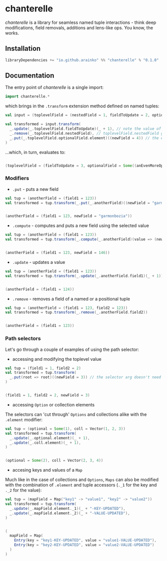 # chanterelle

*chanterelle* is a library for seamless named tuple interactions - think deep modifications, field removals, additions and lens-like ops. You know, the works.

## Installation
```scala
libraryDependencies += "io.github.arainko" %% "chanterelle" % "0.1.0"
```

## Documentation

The entry point of *chanterelle* is a single import: 

```scala
import chanterelle.*
```

which brings in the `.transform` extension method defined on named tuples:

```scala
val input = (toplevelField = (nestedField = 1, fieldToUpdate = 2, optionalField = Some((anEvenMoreOptionalField = 3))))

val transformed = input.transform(
  _.update(_.toplevelField.fieldToUpdate)(_ + 1), // note the value of toplevelField.fieldToUpdate in the output
  _.remove(_.toplevelField.nestedField), // toplevelField.nestedField gets removed from the output value
  _.put(_.toplevelField.optionalField.element)((newField = 4)) // the element of an Option or a collection can be accessed with `.element`
)
```
...which, in turn, evaluates to:


```scala

(toplevelField = (fieldToUpdate = 3, optionalField = Some((anEvenMoreOptionalField = 3, newField = 4))))
```


### Modifiers

* `.put` - puts a new field

```scala
val tup = (anotherField = (field1 = 123))
val transformed = tup.transform(_.put(_.anotherField)((newField = "garmonbozia")))
```


```scala

(anotherField = (field1 = 123, newField = "garmonbozia"))
```


* `.compute` - computes and puts a new field using the selected value
```scala
val tup = (anotherField = (field1 = 123))
val transformed = tup.transform(_.compute(_.anotherField)(value => (newField = value.field1 + 23)))
```


```scala

(anotherField = (field1 = 123, newField = 146))
```


* `.update` - updates a value
```scala
val tup = (anotherField = (field1 = 123))
val transformed = tup.transform(_.update(_.anotherField.field1)(_ + 1))
```


```scala

(anotherField = (field1 = 124))
```


* `.remove` - removes a field of a named or a positional tuple 
```scala
val tup = (anotherField = (field1 = 123, field2 = 123))
val transformed = tup.transform(_.remove(_.anotherField.field2))
```


```scala

(anotherField = (field1 = 123))
```


### Path selectors

Let's go through a couple of examples of using the path selector:

* accessing and modifying the toplevel value
```scala
val tup = (field1 = 1, field2 = 2)
val transformed = tup.transform(
  _.put(root => root)((newField = 3)) // the selector arg doesn't need to be named 'root', it just needs to be an identity lambda
)
```


```scala

(field1 = 1, field2 = 2, newField = 3)
```


* accessing `Option` or collection elements

The selectors can 'cut through' `Options` and collections alike with the `.element` modifier:
```scala
val tup = (optional = Some(1), coll = Vector(1, 2, 3))
val transformed = tup.transform(
  _.update(_.optional.element)(_ + 1),
  _.update(_.coll.element)(_ + 1),
)
```


```scala

(optional = Some(2), coll = Vector(2, 3, 4))
```


* accesing keys and values of a `Map`

Much like in the case of collections and `Options`, `Maps` can also be modified with the combination of `.element` and tuple accessors (`._1` for the key and `._2` for the value):
```scala
val tup = (mapField = Map("key1" -> "value1", "key2" -> "value2"))
val transformed = tup.transform(
  _.update(_.mapField.element._1)(_ + "-KEY-UPDATED"),
  _.update(_.mapField.element._2)(_ + "-VALUE-UPDATED"),
)
```


```scala

(
  mapField = Map(
    Entry(key = "key1-KEY-UPDATED", value = "value1-VALUE-UPDATED"),
    Entry(key = "key2-KEY-UPDATED", value = "value2-VALUE-UPDATED")
  )
)
```

